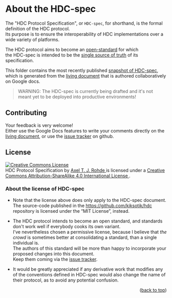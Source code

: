 <!-- 
      This is the README.md file with information intended for the audience and contributors to the HDC-spec.
-->

<a name="readme-top"></a>

# About the HDC-spec
The "HDC Protocol Specification", or ``HDC-spec``, for shorthand, is the formal definition of the HDC protocol.  
Its purpose is to ensure the interoperability of HDC implementations over a wide variety of platforms.  

The HDC protocol aims to become an [open-standard](https://en.wikipedia.org/wiki/Open_standard) for which  
the HDC-spec is intended to be the [single source of truth](https://en.wikipedia.org/wiki/Single_source_of_truth) 
of its specification.

This folder contains the most recently published [snapshot of HDC-spec](https://github.com/kiksotik/hdc/blob/main/doc/spec/HDC-spec.pdf), which 
is generated from the [living document](https://docs.google.com/document/d/1Htyat0OVi6-MFcNb1sEzKRlgkEb7jygx74PWdzXvG7w/edit?usp=sharing) that 
is authored collaboratively on Google docs.

> WARNING: The HDC-spec is currently being drafted and it's not meant yet to be deployed into productive environments!

## Contributing
Your feedback is very welcome!  
Either use the Google Docs features to write your comments directly on the 
[living document](https://docs.google.com/document/d/1Htyat0OVi6-MFcNb1sEzKRlgkEb7jygx74PWdzXvG7w/edit?usp=sharing),
or use the [issue tracker](https://github.com/kiksotik/hdc/issues) on github.


## License 
<a rel="license" href="http://creativecommons.org/licenses/by-sa/4.0/">
  <img alt="Creative Commons License" style="border-width:0" src="https://i.creativecommons.org/l/by-sa/4.0/88x31.png" />
</a><br />
<span xmlns:dct="http://purl.org/dc/terms/" href="http://purl.org/dc/dcmitype/Text" property="dct:title" rel="dct:type">
  HDC Protocol Specification
</span> 
by <a xmlns:cc="http://creativecommons.org/ns#" href="https://github.com/kiksotik/hdc/blob/main/doc/spec/HDC-spec.pdf" property="cc:attributionName" rel="cc:attributionURL">
  Axel T. J. Rohde
</a> 
is licensed under a 
<a rel="license" href="http://creativecommons.org/licenses/by-sa/4.0/">
  Creative Commons Attribution-ShareAlike 4.0 International License
</a>.

### About the license of HDC-spec
- Note that the license above does only apply to the HDC-spec document.  
  The source-code published in the https://github.com/kiksotik/hdc repository 
  is licensed under the “MIT License”, instead. 


- The HDC protocol intends to become an open standard, and standards don't work well if everybody cooks its own variant.   
  I’ve nevertheless chosen a permissive license, because I believe that *the crowd* is sometimes better at 
  consolidating a standard, than a single individual is.  
  The authors of this standard will be more than happy to incorporate your proposed changes into this document.  
  Keep them coming via the [issue tracker](https://github.com/kiksotik/hdc/issues).


- It would be greatly appreciated if any derivative work that modifies any of the conventions defined in HDC-spec would 
  also change the name of their protocol, as to avoid any potential confusion.
 


<p align="right">(<a href="#readme-top">back to top</a>)</p>
